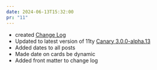 ```yaml
---
date: 2024-06-13T15:32:00
pr: "11"
---
```

- created [Change Log](/change-log)
- Updated to latest version of 11ty [Canary 3.0.0-alpha.13](https://www.11ty.dev/blog/canary-eleventy-v3/)
- Added dates to all posts
- Made date on cards be dynamic
- Added front matter to change log
